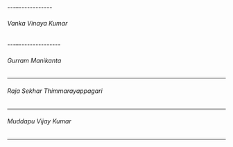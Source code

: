 ---–------------
###### Vanka Vinaya Kumar








---–---------------
###### Gurram Manikanta






-------------------
###### Raja Sekhar Thimmarayappagari




------------------------

###### Muddapu Vijay Kumar





---------------------
